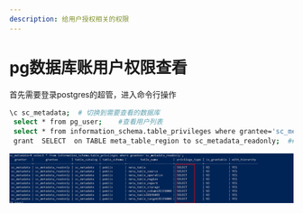 ```yaml
---
description: 给用户授权相关的权限
---
```


# pg数据库账用户权限查看



首先需要登录postgres的超管，进入命令行操作

```bash
\c sc_metadata;  # 切换到需要查看的数据库
 select * from pg_user;    #查看用户列表
 select * from information_schema.table_privileges where grantee='sc_metadata_readonly'; #查看这个用户对这个数据库的表的权限
 grant  SELECT  on TABLE meta_table_region to sc_metadata_readonly;  ## 给该用户授权 select
```

![](../../.gitbook/assets/image.png)

